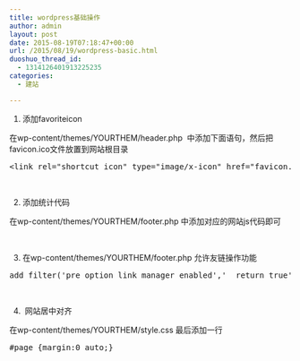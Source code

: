 ```yaml
---
title: wordpress基础操作
author: admin
layout: post
date: 2015-08-19T07:18:47+00:00
url: /2015/08/19/wordpress-basic.html
duoshuo_thread_id:
  - 1314126401913225235
categories:
  - 建站

---
```

  1. 添加favoriteicon

在wp-content/themes/YOURTHEM/header.php  <head>中添加下面语句，然后把favicon.ico文件放置到网站根目录

<pre class="lang:xhtml decode:true">&lt;link rel="shortcut icon" type="image/x-icon" href="favicon.ico" /&gt;</pre>

&nbsp;

2. 添加统计代码

在wp-content/themes/YOURTHEM/footer.php <body>中添加对应的网站js代码即可

&nbsp;

3. 在wp-content/themes/YOURTHEM/footer.php 允许友链操作功能

<pre class="lang:default decode:true ">add_filter('pre_option_link_manager_enabled','__return_true');</pre>

&nbsp;

4.  网站居中对齐

在wp-content/themes/YOURTHEM/style.css 最后添加一行

<pre class="lang:default decode:true ">#page {margin:0 auto;}</pre>

&nbsp;

&nbsp;